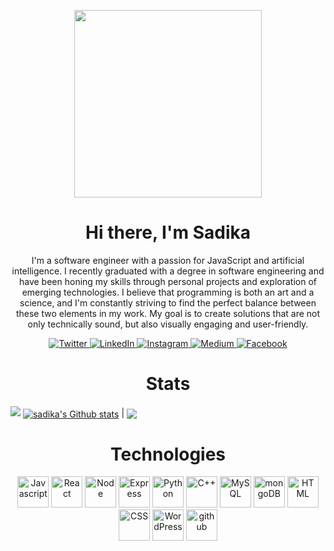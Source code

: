 <p align="center">
<!--   <img src="https://capsule-render.vercel.app/api?text=Hello!✨&animation=fadeIn&type=waving&color=gradient&height=100"/> -->
  <img align='center' src='https://user-images.githubusercontent.com/5713670/87202985-820dcb80-c2b6-11ea-9f56-7ec461c497c3.gif' width='300"'>
</p>
<h1 align="center">Hi there, I'm Sadika </h1>
<p align="center">I'm a software engineer with a passion for JavaScript and artificial intelligence. I recently graduated with a degree in software engineering and have been honing my skills through personal projects and exploration of emerging technologies.
I believe that programming is both an art and a science, and I'm constantly striving to find the perfect balance between these two elements in my work. My goal is to create solutions that are not only technically sound, but also visually engaging and user-friendly.
</p>
<p align="center">
  <a href="https://twitter.com/tanishasadika" target="_blank">
    <img src="https://img.shields.io/badge/twitter-%231DA1F2.svg?&style=for-the-badge&logo=twitter&logoColor=white&color=071A2C" alt="Twitter"/>
  </a>
  <a href="https://www.linkedin.com/in/sadika-rahman" target="_blank">
    <img src="https://img.shields.io/badge/linkedin-%230077B5.svg?&style=for-the-badge&logo=linkedin&logoColor=white&color=071A2C" alt="LinkedIn"/>
  </a>
  <a href="https://instagram.com/" target="_blank">
    <img src="https://img.shields.io/badge/instagram-%23E4405F.svg?&style=for-the-badge&logo=instagram&logoColor=white&color=071A2C" alt="Instagram"/>
  </a>
  <a href="https://medium.com/" target="_blank">
    <img src="https://img.shields.io/badge/medium-%2312100E.svg?&style=for-the-badge&logo=medium&logoColor=white&color=071A2C" alt="Medium"/>
  </a>
  <a href="https://www.facebook.com/" target="_blank">
    <img src="https://img.shields.io/badge/facebook-%231877F2.svg?&style=for-the-badge&logo=facebook&logoColor=white&color=071A2C" alt="Facebook"/>
  </a>
</p>

<h1 align="center">Stats</h1>
<!-- [![Top Langs](https://github-readme-stats-git-masterrstaa-rickstaa.vercel.app/api/top-langs/?username=sadikatanisha&theme=dracula)] -->
<img src="https://github-readme-stats.vercel.app/api/top-langs?username=sadikatanisha&layout=compact"/>
<a href="https://github.com/anuraghazra/github-readme-stats"><img align="center" src="https://github-readme-stats.vercel.app/api?username=kevinfengcs88&theme=github_dark&hide=contribs,issues&show_icons=true&hide_border=true" alt="sadika's Github stats" /></a> | <a href="https://github.com/anuraghazra/github-readme-stats">
  <img align="center" src="https://github-readme-stats.vercel.app/api/top-langs/?username=sadikatanisha&theme=github_dark&layout=compact&hide_border=true" /></a>


<h1 align="center">Technologies </h1>
<div align="center">
<img width="50px" src="https://user-images.githubusercontent.com/25181517/117447155-6a868a00-af3d-11eb-9cfe-245df15c9f3f.png" alt="Javascript"/>
<img width="50px" src="https://user-images.githubusercontent.com/25181517/183897015-94a058a6-b86e-4e42-a37f-bf92061753e5.png" alt="React"/>
<img width="50px" src="https://user-images.githubusercontent.com/25181517/183568594-85e280a7-0d7e-4d1a-9028-c8c2209e073c.png" alt="Node"/>
<img width="50px" src="https://user-images.githubusercontent.com/25181517/183859966-a3462d8d-1bc7-4880-b353-e2cbed900ed6.png" alt="Express"/>
<img width="50px" src="https://user-images.githubusercontent.com/25181517/183423507-c056a6f9-1ba8-4312-a350-19bcbc5a8697.png" alt="Python"/>
<img width="50px" src="https://user-images.githubusercontent.com/25181517/192106073-90fffafe-3562-4ff9-a37e-c77a2da0ff58.png" alt="C++"/>
<img width="50px" src="https://user-images.githubusercontent.com/25181517/183896128-ec99105a-ec1a-4d85-b08b-1aa1620b2046.png" alt="MySQL"/>
<img width="50px" src="https://user-images.githubusercontent.com/25181517/182884177-d48a8579-2cd0-447a-b9a6-ffc7cb02560e.png" alt="mongoDB"/>



<img width="50px" src="https://user-images.githubusercontent.com/25181517/192158954-f88b5814-d510-4564-b285-dff7d6400dad.png" alt="HTML"/>
<img width="50px" src="https://user-images.githubusercontent.com/25181517/183898674-75a4a1b1-f960-4ea9-abcb-637170a00a75.png" alt="CSS"/>
<img width="50px" src="https://user-images.githubusercontent.com/25181517/192158957-b1256181-356c-46a3-beb9-487af08a6266.png" alt="WordPress"/>
<img width="50px" src="https://user-images.githubusercontent.com/25181517/192108374-8da61ba1-99ec-41d7-80b8-fb2f7c0a4948.png" alt="github"/>


</div>




